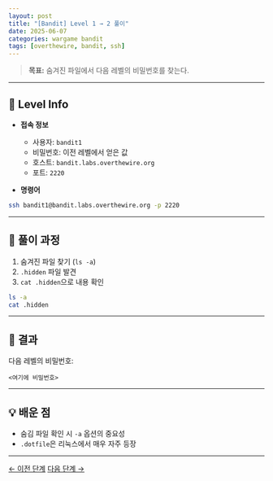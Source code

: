 ```yaml
---
layout: post
title: "[Bandit] Level 1 → 2 풀이"
date: 2025-06-07
categories: wargame bandit
tags: [overthewire, bandit, ssh]
---
```


> **목표:** 숨겨진 파일에서 다음 레벨의 비밀번호를 찾는다.

---

## 🔐 Level Info

- **접속 정보**
  - 사용자: `bandit1`
  - 비밀번호: 이전 레벨에서 얻은 값
  - 호스트: `bandit.labs.overthewire.org`
  - 포트: `2220`

- **명령어**
```bash
ssh bandit1@bandit.labs.overthewire.org -p 2220
```

---

## 🧪 풀이 과정

1. 숨겨진 파일 찾기 (`ls -a`)
2. `.hidden` 파일 발견
3. `cat .hidden`으로 내용 확인

```bash
ls -a
cat .hidden
```

---

## 🎯 결과

다음 레벨의 비밀번호:
```
<여기에 비밀번호>
```

---

## 💡 배운 점

- 숨김 파일 확인 시 `-a` 옵션의 중요성
- `.dotfile`은 리눅스에서 매우 자주 등장

---

[← 이전 단계](/2025/06/07/bandit-level0-1.html)
[다음 단계 →](/2025/06/07/bandit-level2-3.html)
